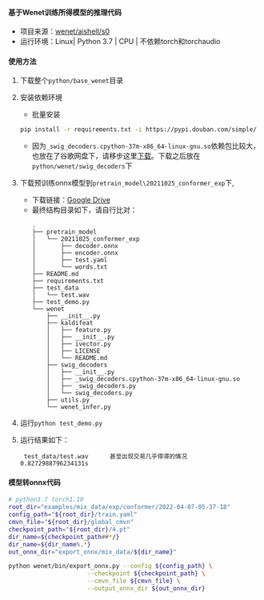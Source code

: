 #### 基于Wenet训练所得模型的推理代码
- 项目来源：[wenet/aishell/s0](https://github.com/wenet-e2e/wenet/blob/main/examples/aishell/s0/README.md)
- 运行环境：Linux| Python 3.7 | CPU | 不依赖torch和torchaudio

#### 使用方法
1. 下载整个`python/base_wenet`目录

2. 安装依赖环境
   - 批量安装
    ```bash
    pip install -r requirements.txt -i https://pypi.douban.com/simple/
    ```
    - 因为`_swig_decoders.cpython-37m-x86_64-linux-gnu.so`依赖包比较大，也放在了谷歌网盘下，请移步这里[下载](https://drive.google.com/file/d/1mt4WinNb_OfXOgz8XoA0URxsQ1JSurKm/view?usp=sharing)。下载之后放在`python/wenet/swig_decoders`下

3. 下载预训练onnx模型到`pretrain_model\20211025_conformer_exp`下,
    - 下载链接：[Google Drive](https://drive.google.com/drive/folders/1Jv9pi44McsGfpFrK9R8zm9ZJuVzlP-uL?usp=sharing)
    - 最终结构目录如下，请自行比对：
        ```text
        .
        ├── pretrain_model
        │   └── 20211025_conformer_exp
        │       ├── decoder.onnx
        │       ├── encoder.onnx
        │       ├── test.yaml
        │       └── words.txt
        ├── README.md
        ├── requirements.txt
        ├── test_data
        │   └── test.wav
        ├── test_demo.py
        └── wenet
            ├── __init__.py
            ├── kaldifeat
            │   ├── feature.py
            │   ├── __init__.py
            │   ├── ivector.py
            │   ├── LICENSE
            │   └── README.md
            ├── swig_decoders
            │   ├── __init__.py
            │   ├── _swig_decoders.cpython-37m-x86_64-linux-gnu.so
            │   ├── _swig_decoders.py
            │   └── swig_decoders.py
            ├── utils.py
            └── wenet_infer.py
        ```


4. 运行`python test_demo.py`
5. 运行结果如下：
   ```text
    test_data/test.wav      甚至出现交易几乎停滞的情况      0.8272988796234131s
   ```

#### 模型转onnx代码
```bash
# python3.7 torch1.10
root_dir="examples/mix_data/exp/conformer/2022-04-07-05-37-18"
config_path="${root_dir}/train.yaml"
cmvn_file="${root_dir}/global_cmvn"
checkpoint_path="${root_dir}/4.pt"
dir_name=${checkpoint_path##*/}
dir_name=${dir_name%.*}
out_onnx_dir="export_onnx/mix_data/${dir_name}"

python wenet/bin/export_onnx.py --config ${config_path} \
                      --checkpoint ${checkpoint_path} \
                      --cmvn_file ${cmvn_file} \
                      --output_onnx_dir ${out_onnx_dir}

```
